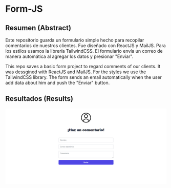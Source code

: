 # Form-JS

## Resumen (Abstract) 

Este repositorio guarda un formulario simple hecho para recopilar comentarios de nuestros clientes. Fue diseñado con ReactJS y  MailJS. Para los estilos usamos la librería TailwindCSS. El formulario envía un correo de manera automática al agregar los datos y presionar "Enviar".

This repo saves a basic form project to regard comments of our clients. It was dessgined with ReactJS and MailJS. For the styles we use the TailwindCSS library. The form sends an email automatically when the user add data about him and push the "Enviar" button. 

## Resultados (Results)

![alt text](https://github.com/vladi2998/Form-JS/blob/main/form.PNG)

